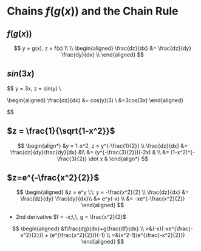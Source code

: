 # Chains $f(g(x))$ and the Chain Rule #

## $f(g(x))$ ##

$$
y = g(x), z = f(x) \\
\\
\begin{aligned}
\frac{dz}{dx} &= \frac{dz}{dy} \frac{dy}{dx} \\
\end{aligned}
$$

## $sin(3x)$ ##

$$
y = 3x, z = sin(y) \\

\begin{aligned}
\frac{dz}{dx} &= cos(y)(3) \\
              &=3cos(3x)
\end{aligned}
    
$$


## $z = \frac{1}{\sqrt{1-x^2}}$ ##

$$
\begin{align*}
&y = 1-x^2, z = y^{-\frac{1}{2}} \\
\frac{dz}{dx} &= \frac{dz}{dy}\frac{dy}{dx} &\\
              &= (y^{-\frac{3}{2}})(-2x) & \\
              &= (1-x^2)^{-\frac{3}{2}} \dot x &
\end{align*}
$$


## $z=e^{-\frac{x^2}{2}}$ ##

$$
\begin{aligned}
&z = e^y \:\: y = -\frac{x^2}{2} \\
\frac{dz}{dx} &= \frac{dz}{dy} \frac{dy}{dx}\\
              &= e^y(-x) \\
              &= -xe^{-\frac{x^2}{2}}
\end{aligned}
$$


  - 2nd derivative
  $f = -x;\,\, g = \frac{x^2}{2}$

  $$
  \begin{aligned}
  &f\frac{dg}{dx}+g\frac{df}{dx} \\
  =&(-x)(-xe^{\frac{-x^2}{2}}) + (e^{\frac{x^2}{2}})(-1) \\
  =&(x^2-1)(e^{\frac{-x^2}{2}})
  \end{aligned}
  $$

